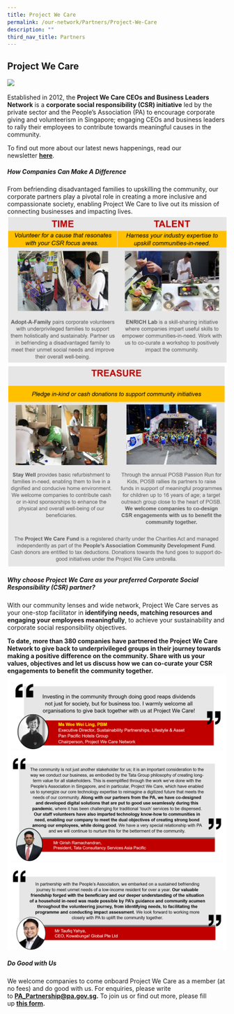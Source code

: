 ```yaml
---
title: Project We Care
permalink: /our-network/Partners/Project-We-Care
description: ""
third_nav_title: Partners
---
```

**Project We Care**
----------------------------------
![](/images/Project%20We%20Care/pwc%20logo.png)

Established in 2012, the **Project We Care CEOs and Business Leaders Network** is a **corporate social responsibility (CSR) initiative** led by the private sector and the People’s Association (PA) to encourage corporate giving and volunteerism in Singapore; engaging CEOs and business leaders to rally their employees to contribute towards meaningful causes in the community.

To find out more about our latest news happenings, read our newsletter **[here](https://www.pa.gov.sg/docs/default-source/default-document-library/project-we-care-dec-2021-edm.pdf?sfvrsn=11371ef5_0 "here")**.

##### **How Companies Can Make A Difference**

From befriending disadvantaged families to upskilling the community, our corporate partners play a pivotal role in creating a more inclusive and compassionate society, enabling Project We Care to live out its mission of connecting businesses and impacting lives.
![](/images/Project%20We%20Care/Time%20and%20Talent.png)
![](/images/Project%20We%20Care/treasure%20-%20grouped%20edited.png)

##### **Why choose Project We Care as your preferred Corporate Social Responsibility (CSR) partner?**

With our community lenses and wide network, Project We Care serves as your one-stop facilitator in **identifying needs, matching resources and engaging your employees meaningfully**, to achieve your sustainability and corporate social responsibility objectives.

**To date, **more than 380 companies** have partnered the Project We Care Network to give back to underprivileged groups in their journey towards making a positive difference on the community. Share with us your values, objectives and let us discuss how we can co-curate your CSR engagements to benefit the community together.**
![](/images/Project%20We%20Care/Ms%20Wee%20-%20edited%2031%20Jan%202022.png)
![](/images/Project%20We%20Care/girish%20-%20edited%20(28%20Jan%202022).png)
![](/images/Project%20We%20Care/taufiq%20-%20edited%20(28%20Jan%202022).png)

##### **Do Good with Us**

We welcome companies to come onboard Project We Care as a member (at no fees) and do good with us. For enquiries, please write to **[PA\_Partnership@pa.gov.sg](mailto:PA_Partnership@pa.gov.sg).** To join us or find out more, please fill up **[](http://form.gov.sg/617a64accdbbd5001230935c)[this form](https://go.gov.sg/connectwithprojectwecare).**